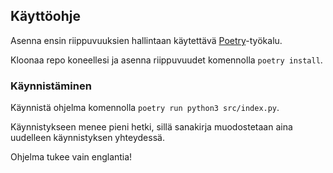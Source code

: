 ## Käyttöohje

Asenna ensin riippuvuuksien hallintaan käytettävä [Poetry](https://python-poetry.org/docs/)-työkalu.

Kloonaa repo koneellesi ja asenna riippuvuudet komennolla `poetry install`.

### Käynnistäminen

Käynnistä ohjelma komennolla `poetry run python3 src/index.py`.

Käynnistykseen menee pieni hetki, sillä sanakirja muodostetaan aina uudelleen käynnistyksen yhteydessä.

Ohjelma tukee vain englantia!
